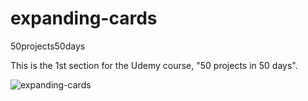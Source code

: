 # expanding-cards
50projects50days

This is the 1st section for the Udemy course, "50 projects in 50 days".

![expanding-cards](https://user-images.githubusercontent.com/85437491/135723858-a03ca6fe-a515-4787-9965-613817cc431c.gif)
